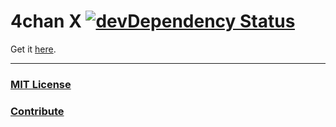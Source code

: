 # 4chan X [![devDependency Status](https://david-dm.org/ihavenoface/4chan-x/dev-status.png)](https://david-dm.org/ihavenoface/4chan-x#info=devDependencies)

Get it [here](https://ihavenoface.me/).

***

### [MIT License](/LICENSE)
### [Contribute](/CONTRIBUTING.md)
